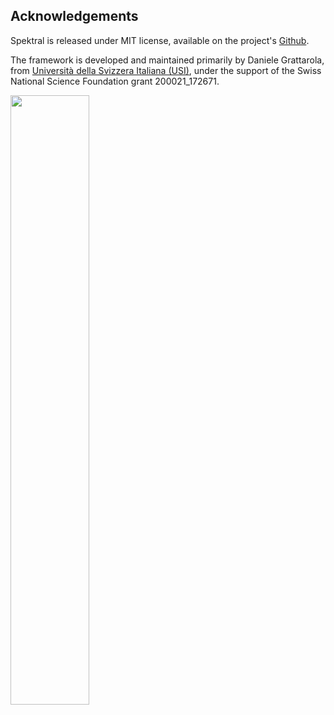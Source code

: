 ## Acknowledgements

Spektral is released under MIT license, available on the project's [Github](https://github.com/danielegrattarola/spektral).

The framework is developed and maintained primarily by Daniele Grattarola, from [Università della Svizzera Italiana (USI)](https://usi.ch), under the support of the Swiss National Science Foundation grant 200021\_172671. 

<img src="https://content.usi.ch/sites/default/files/storage/attachments/press/press-logo-statico-usi-orizzontale-web.svg" width="50%"/>